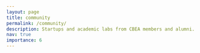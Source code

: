 ```yaml
---
layout: page
title: community
permalink: /community/
description: Startups and academic labs from CBEA members and alumni.
nav: true
importance: 6
---
```


<!-- <img src="/assets/img/community.png" width="100%"/>--> 

